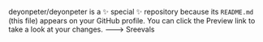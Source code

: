 
deyonpeter/deyonpeter is a ✨ special ✨ repository because its `README.md` (this file) appears on your GitHub profile.
You can click the Preview link to take a look at your changes.
---> Sreevals
